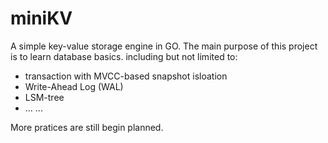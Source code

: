 # miniKV

A simple key-value storage engine in GO. The main purpose of this project is to learn database basics. including but not limited to:

* transaction with MVCC-based snapshot isloation
* Write-Ahead Log (WAL)
* LSM-tree
* ... ...

More pratices are still begin planned.